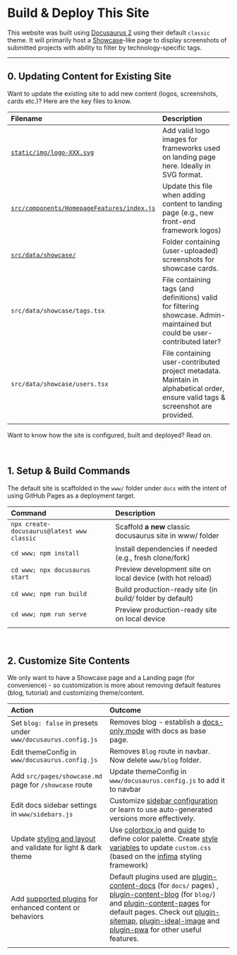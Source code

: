 # Build & Deploy This Site

This website was built using [Docusaurus 2](https://docusaurus.io/) using their default `classic` theme. It will primarily host a [Showcase](https://docusaurus.io/showcase)-like page to display screenshots of submitted projects with ability to filter by technology-specific tags.

---

##  0. Updating Content for Existing Site

Want to update the existing site to add new content (logos, screenshots, cards etc.)? Here are the key files to know.

| Filename | Description |
|:--- |:--- |
| [`static/img/logo-XXX.svg`](./static/img/) | Add valid logo images for frameworks used on landing page here. Ideally in SVG format. |
| [`src/components/HomepageFeatures/index.js`](./src/components/HomepageFeatures/index.js)  | Update this file when adding content to landing page (e.g., new front-end framework logos)|
| [`src/data/showcase/`](./src/data/showcase/) | Folder containing (user-uploaded) screenshots for showcase cards. |
| `src/data/showcase/tags.tsx` | File containing tags (and definitions) valid for filtering showcase. Admin-maintained but could be user-contributed later? |
| `src/data/showcase/users.tsx` | File containing user-contributed project metadata. Maintain in alphabetical order, ensure valid tags & screenshot are provided. |
| | | 

Want to know how the site is configured, built and deployed? Read on.

<br/>

## 1. Setup & Build Commands

The default site is scaffolded in the `www/` folder under `docs` with the intent of using GitHub Pages as a deployment target.

| Command | Description |
|:--- |:--- |
| `npx create-docusaurus@latest www classic` | Scaffold **a new** classic docusaurus site in www/ folder |
| `cd www; npm install` | Install dependencies if needed (e.g., fresh clone/fork) |
| `cd www; npx docusaurus start` | Preview development site on local device (with hot reload)  |
| `cd www; npm run build` | Build production-ready site (in _build/_ folder by default) |
| `cd www; npm run serve` | Preview production-ready site on local device |
| | |


<br/>

## 2. Customize Site Contents

We only want to have a Showcase page and a Landing page (for convenience) - so customization is more about removing default features (blog, tutorial) and customizing theme/content.

| Action | Outcome |
|:--- |:--- |
| Set `blog: false` in presets under `www/docusaurus.config.js` | Removes blog - establish a [docs-only mode](https://docusaurus.io/docs/docs-introduction#docs-only-mode) with docs as base page. |
| Edit themeConfig in `www/docusaurus.config.js` | Removes `Blog` route in navbar. Now delete `www/blog` folder. |
| Add `src/pages/showcase.md` page for `/showcase` route | Update themeConfig in `www/docusaurus.config.js` to add it to navbar |
| Edit docs sidebar settings in `www/sidebars.js` | Customize [sidebar configuration](https://docusaurus.io/docs/sidebar/items) or learn to use auto-generated versions more effectively. |
| Update [styling and layout](https://docusaurus.io/docs/next/styling-layout) and validate for light & dark theme | Use [colorbox.io](https://colorbox.io/) and [guide](https://justtheskills.com/colorbox/) to define color palette. Create [style variables](https://docusaurus.io/docs/next/styling-layout#styling-your-site-with-infima) to update `custom.css` (based on  the [infima](https://infima.dev/) styling framework) |
| Add [supported plugins](https://docusaurus.io/docs/api/plugins) for enhanced content or behaviors | Default plugins used are [plugin-content-docs](https://docusaurus.io/docs/api/plugins/@docusaurus/plugin-content-docs) (for `docs/` pages) , [plugin-content-blog](https://docusaurus.io/docs/api/plugins/@docusaurus/plugin-content-blog) (for `blog/`) and [plugin-content-pages](https://docusaurus.io/docs/api/plugins/@docusaurus/plugin-content-pages) for default pages. Check out [plugin-sitemap](https://docusaurus.io/docs/api/plugins/@docusaurus/plugin-sitemap), [plugin-ideal-image](https://docusaurus.io/docs/api/plugins/@docusaurus/plugin-ideal-image) and [plugin-pwa](https://docusaurus.io/docs/api/plugins/@docusaurus/plugin-pwa) for other useful features. |
| | |

<br/>
